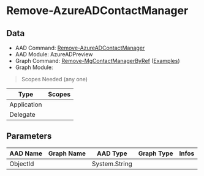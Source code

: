 # Remove-AzureADContactManager

## Data

+ AAD Command: [Remove-AzureADContactManager](https://docs.microsoft.com/en-us/powershell/module/AzureADPreview/Remove-AzureADContactManager)
+ AAD Module: AzureADPreview
+ Graph Command: [Remove-MgContactManagerByRef](https://docs.microsoft.com/en-us/powershell/module//Remove-MgContactManagerByRef) ([Examples](https://github.com/orgs/msgraph/discussions?discussions_q=Remove-MgContactManagerByRef))
+ Graph Module: 

> Scopes Needed (any one)

|Type|Scopes|
|---|---|
|Application||
|Delegate||

## Parameters

|AAD Name|Graph Name|AAD Type|Graph Type|Infos|
|---|---|---|---|---|
|ObjectId||System.String|||

